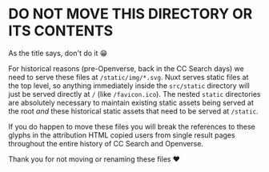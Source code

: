 # DO NOT MOVE THIS DIRECTORY OR ITS CONTENTS

As the title says, don't do it 😁

For historical reasons (pre-Openverse, back in the CC Search days) we need to
serve these files at `/static/img/*.svg`. Nuxt serves static files at the top
level, so anything immediately inside the `src/static` directory will just be
served directly at `/` (like `/favicon.ico`). The nested `static` directories
are absolutely necessary to maintain existing static assets being served at the
root _and_ these historical static assets that need to be served at `/static`.

If you do happen to move these files you will break the references to these
glyphs in the attribution HTML copied users from single result pages throughout
the entire history of CC Search and Openverse.

Thank you for not moving or renaming these files ❤️
